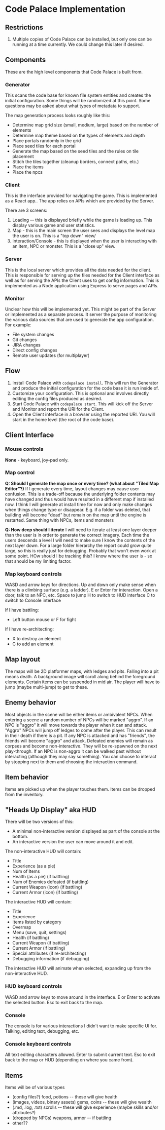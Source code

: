 # Code Palace Implementation

## Restrictions

1. Multiple copies of Code Palace can be installed, but only one can be running at a time currently. We could change this later if desired.

## Components

These are the high level components that Code Palace is built from.

### Generator

This scans the code base for known file system entities and creates the initial configuration.
Some things will be randomized at this point. Some questions may be asked about what types of metadata to support.

The map generation process looks roughly like this:

- Determine map grid size (small, medium, large) based on the number of elements
- Determine map theme based on the types of elements and depth
- Place portals randomly in the grid
- Place seed tiles for each portal
- Generate the map based on the seed tiles and the rules on tile placement
- Stitch the tiles together (cleanup borders, connect paths, etc.)
- Place the items
- Place the npcs

### Client

This is the interface provided for navigating the game. This is implemented as a React app.. The app relies on APIs which are provided by the Server.

There are 3 screens:

1. Loading -- this is displayed briefly while the game is loading up. This display various game and user statistics.
2. Map - this is the main screen the user sees and displays the level map the user is on. This is a "top down" view/
3. Interaction/Console - this is displayed when the user is interacting with an item, NPC or monster. This is a "close up" view.

### Server

This is the local server which provides all the data needed for the client. This is responsible for serving up the files needed for the Client interface as well as for serving the APIs the Client uses to get config information. This is implemented as a Node application using Express to serve pages and APIs.

### Monitor

Unclear how this will be implemented yet. This might be part of the Server or implemented as a separate process. It server the purpose of monitoring the various data sources that are used to generate the app configuration. For example:

- File system changes
- Git changes
- JIRA changes
- Direct config changes
- Remote user updates (for multiplayer)

## Flow

1. Install Code Palace with `codepalace install`. This will run the Generator and produce the initial configuration for the code base it is run inside of.
2. Customize your configuration. This is optional and involves directly editing the config files produced as desired.
3. Start Code Palace with `codepalace start`. This will kick off the Server and Monitor and report the URI for the Client.
4. Open the Client interface in a browser using the reported URI. You will start in the home level (the root of the code base).


## Client Interface

### Mouse controls

**None** - keyboard, joy-pad only.

### Map control

**Q: Should I generate the map once or every time? (what about "Tiled Map Editor"?)**
If I generate every time, layout changes may cause user confusion. This is a trade-off because the underlying folder contents may have changed and thus would have resulted in a different map if installed now. I think I will generate at install time for now and only make changes when things change type or disappear. E.g. if a folder was deleted, that building will become "dead" but remain on the map until the engine is restarted. Same thing with NPCs, items and monsters

**Q: How deep should I iterate**
I will need to iterate at least one layer deeper than the user is in order to generate the correct imagery.
Each time the users descends a level I will need to make sure I know the contents of the next layer down.
For a large folder hierarchy the report could grow quite large, so this is really just for debugging. Probably that won't even work at some point.
HOw should I be tracking this? I know where the user is - so that should be my limiting factor.

### Map keyboard controls

WASD and arrow keys for directions. Up and down only make sense when there is a climbing surface (e.g. a ladder).
E or Enter for interaction. Open a door, talk to an NPC, etc.
Space to jump
H to switch to HUD interface
C to switch to Console interface

If I have battling:

- Left button mouse or F for fight

If I have re-architecting:

- X to destroy an element
- C to add an element

## Map layout

The maps will be 2D platformer maps, with ledges and pits. Falling into a pit means death.
A background image will scroll along behind the foreground elements.
Certain items can be suspended in mid air. The player will have to jump (maybe multi-jump) to get to these.

## Enemy behavior

Most objects in the scene will be either items or ambivalent NPCs.
When entering a scene a random number of NPCs will be marked "aggro".
If an NPC is "aggro" it will move towards the player when it can and attack.
"Aggro" NPCs will jump off ledges to come after the player. This can result in their death if there is a pit.
If any NPC is attacked and has "friends", the friends will become "aggro" and attack.
Defeated enemies will remain as corpses and become non-interactive. They will be re-spawned on the next play-through.
If an NPC is non-aggro it can be walked past without interacting (although they may say something).
You can choose to interact by stopping next to them and choosing the interaction command.

## Item behavior

Items are picked up when the player touches them. Items can be dropped from the inventory.

## "Heads Up Display" aka HUD

There will be two versions of this:

- A minimal non-interactive version displayed as part of the console at the bottom.
- An interactive version the user can move around it and edit.

The non-interactive HUD will contain:

- Title
- Experience (as a pie)
- Num of Items
- Health (as a pie) (if battling)
- Num of Enemies defeated (if battling)
- Current Weapon (icon) (if battling)
- Current Armor (icon) (if battling)

The interactive HUD will contain:

- Title
- Experience
- Items listed by category
- Overmap
- Menu (save, quit, settings)
- Health (if battling)
- Current Weapon (if battling)
- Current Armor (if battling)
- Special attributes (if re-architecting)
- Debugging information (if debugging)

The interactive HUD will animate when selected, expanding up from the non-interactive HUD.

### HUD keyboard controls

WASD and arrow keys to move around in the interface.
E or Enter to activate the selected button.
Esc to exit back to the map.

### Console

The console is for various interactions I didn't want to make specific UI for.
Talking, editing text, debugging, etc.

### Console keyboard controls

All text editing characters allowed.
Enter to submit current text.
Esc to exit back to the map or HUD (depending on where you came from).

## Items

Items will be of various types

- (config files?) food, potions -- these will give health
- (images, videos, binary assets) gems, coins -- these will give wealth
- (.md, .log, .txt) scrolls -- these will give experience (maybe skills and/or attributes?)
- (dropped by NPCs) weapons, armor -- if battling
- other??
